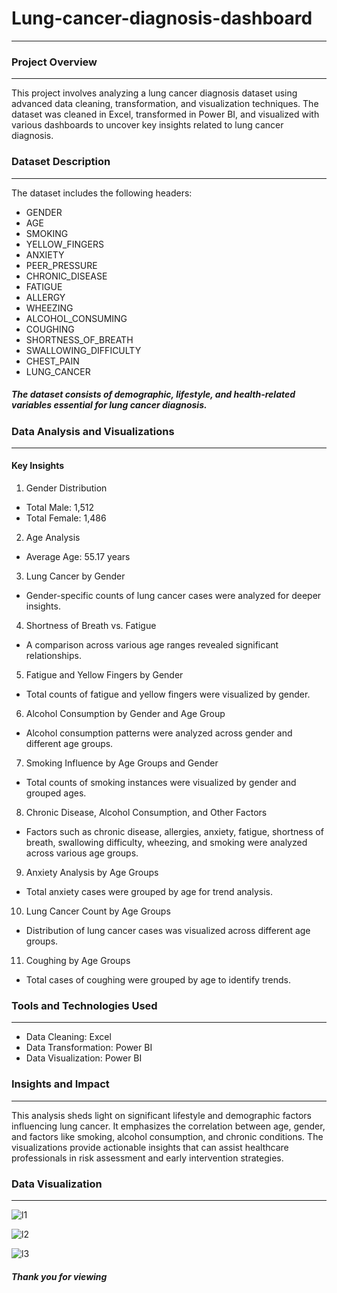 # Lung-cancer-diagnosis-dashboard
---


### Project Overview
---
This project involves analyzing a lung cancer diagnosis dataset using advanced data cleaning, transformation, and visualization techniques. The dataset was cleaned in Excel, transformed in Power BI, and visualized with various dashboards to uncover key insights related to lung cancer diagnosis.

### Dataset Description
---
The dataset includes the following headers:

* GENDER
* AGE
* SMOKING
* YELLOW_FINGERS
* ANXIETY
* PEER_PRESSURE
* CHRONIC_DISEASE
* FATIGUE
* ALLERGY
* WHEEZING
* ALCOHOL_CONSUMING
* COUGHING
* SHORTNESS_OF_BREATH
* SWALLOWING_DIFFICULTY
* CHEST_PAIN
* LUNG_CANCER
##### The dataset consists of demographic, lifestyle, and health-related variables essential for lung cancer diagnosis.

### Data Analysis and Visualizations
---
#### Key Insights
1. Gender Distribution
* Total Male: 1,512
* Total Female: 1,486

2. Age Analysis
* Average Age: 55.17 years

3. Lung Cancer by Gender
* Gender-specific counts of lung cancer cases were analyzed for deeper insights.

4. Shortness of Breath vs. Fatigue
* A comparison across various age ranges revealed significant relationships.

5. Fatigue and Yellow Fingers by Gender
* Total counts of fatigue and yellow fingers were visualized by gender.

6. Alcohol Consumption by Gender and Age Group
* Alcohol consumption patterns were analyzed across gender and different age groups.

7. Smoking Influence by Age Groups and Gender
* Total counts of smoking instances were visualized by gender and grouped ages.

8. Chronic Disease, Alcohol Consumption, and Other Factors
* Factors such as chronic disease, allergies, anxiety, fatigue, shortness of breath, swallowing difficulty, wheezing, and smoking were analyzed across various age groups.

9. Anxiety Analysis by Age Groups
* Total anxiety cases were grouped by age for trend analysis.

10. Lung Cancer Count by Age Groups
* Distribution of lung cancer cases was visualized across different age groups.

11. Coughing by Age Groups
* Total cases of coughing were grouped by age to identify trends.




### Tools and Technologies Used
---
* Data Cleaning: Excel
* Data Transformation: Power BI
* Data Visualization: Power BI



### Insights and Impact
---
This analysis sheds light on significant lifestyle and demographic factors influencing lung cancer. It emphasizes the correlation between age, gender, and factors like smoking, alcohol consumption, and chronic conditions. The visualizations provide actionable insights that can assist healthcare professionals in risk assessment and early intervention strategies.





### Data Visualization
---

![l1](https://github.com/user-attachments/assets/c8ef5264-48a6-44b9-a64e-9b8297bacb4c)


![l2](https://github.com/user-attachments/assets/bfed9aeb-4d01-4783-8ef4-f46c0e46fdd5)


![l3](https://github.com/user-attachments/assets/84f9d06e-7955-4072-8b9a-9049523fcd81)





##### Thank you for viewing 
